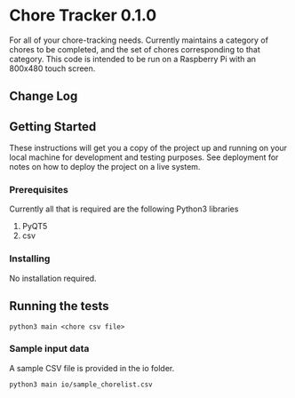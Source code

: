 # Chore Tracker 0.1.0

For all of your chore-tracking needs. Currently maintains a category of chores to be completed, and the set of chores corresponding to that category. This code is intended to be run on a Raspberry Pi with an 800x480 touch screen.

## Change Log

## Getting Started

These instructions will get you a copy of the project up and running on your local machine for development and testing purposes. See deployment for notes on how to deploy the project on a live system.

### Prerequisites

Currently all that is required are the following Python3 libraries

1. PyQT5
2. csv

### Installing

No installation required.

## Running the tests

```
python3 main <chore csv file>
```

### Sample input data

A sample CSV file is provided in the io folder.

```
python3 main io/sample_chorelist.csv
```
